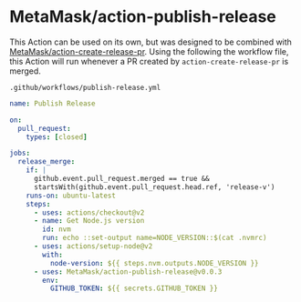 # MetaMask/action-publish-release

This Action can be used on its own, but was designed to be combined with [MetaMask/action-create-release-pr](https://github.com/MetaMask/action-create-release-pr).
Using the following the workflow file, this Action will run whenever a PR created by `action-create-release-pr` is merged.

`.github/workflows/publish-release.yml`

```yaml
name: Publish Release

on:
  pull_request:
    types: [closed]

jobs:
  release_merge:
    if: |
      github.event.pull_request.merged == true &&
      startsWith(github.event.pull_request.head.ref, 'release-v')
    runs-on: ubuntu-latest
    steps:
      - uses: actions/checkout@v2
      - name: Get Node.js version
        id: nvm
        run: echo ::set-output name=NODE_VERSION::$(cat .nvmrc)
      - uses: actions/setup-node@v2
        with:
          node-version: ${{ steps.nvm.outputs.NODE_VERSION }}
      - uses: MetaMask/action-publish-release@v0.0.3
        env:
          GITHUB_TOKEN: ${{ secrets.GITHUB_TOKEN }}
```
